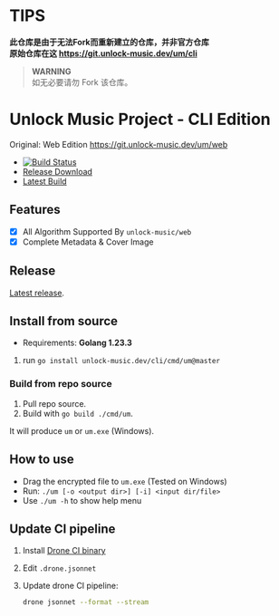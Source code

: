 # TIPS  
**此仓库是由于无法Fork而重新建立的仓库，并非官方仓库**  
**原始仓库在这 https://git.unlock-music.dev/um/cli**    

> **WARNING**  
> 如无必要请勿 Fork 该仓库。  

# Unlock Music Project - CLI Edition

Original: Web Edition https://git.unlock-music.dev/um/web

- [![Build Status](https://ci.unlock-music.dev/api/badges/um/cli/status.svg)](https://ci.unlock-music.dev/um/cli)
- [Release Download](https://git.unlock-music.dev/um/cli/releases/latest)
- [Latest Build](https://git.unlock-music.dev/um/-/packages/generic/cli-build/)

## Features

- [x] All Algorithm Supported By `unlock-music/web`
- [x] Complete Metadata & Cover Image

## Release

[Latest release](https://git.unlock-music.dev/um/cli/releases/latest).

## Install from source

- Requirements: **Golang 1.23.3**

1. run `go install unlock-music.dev/cli/cmd/um@master`

### Build from repo source

1. Pull repo source.
2. Build with `go build ./cmd/um`.

It will produce `um` or `um.exe` (Windows).

## How to use

- Drag the encrypted file to `um.exe` (Tested on Windows)
- Run: `./um [-o <output dir>] [-i] <input dir/file>`
- Use `./um -h` to show help menu

## Update CI pipeline

1. Install [Drone CI binary](https://docs.drone.io/cli/install/)
2. Edit `.drone.jsonnet`
3. Update drone CI pipeline:

   ```sh
   drone jsonnet --format --stream
   ```

